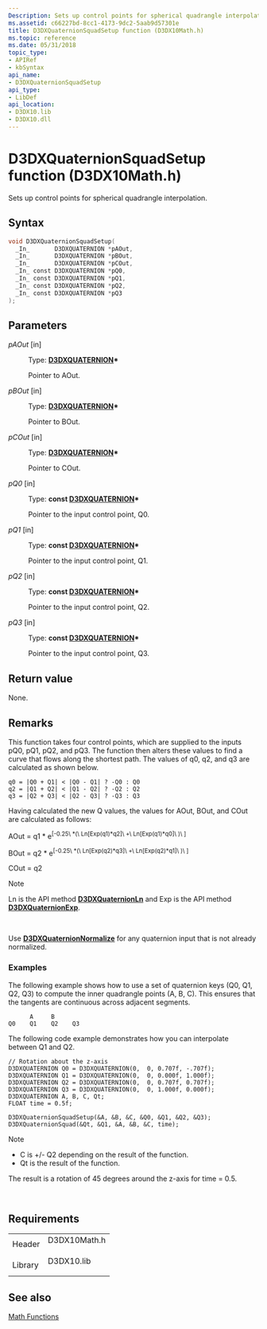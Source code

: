 ```yaml
---
Description: Sets up control points for spherical quadrangle interpolation.
ms.assetid: c66227bd-8cc1-4173-9dc2-5aab9d57301e
title: D3DXQuaternionSquadSetup function (D3DX10Math.h)
ms.topic: reference
ms.date: 05/31/2018
topic_type: 
- APIRef
- kbSyntax
api_name: 
- D3DXQuaternionSquadSetup
api_type: 
- LibDef
api_location: 
- D3DX10.lib
- D3DX10.dll
---
```


# D3DXQuaternionSquadSetup function (D3DX10Math.h)

Sets up control points for spherical quadrangle interpolation.

## Syntax


```C++
void D3DXQuaternionSquadSetup(
  _In_       D3DXQUATERNION *pAOut,
  _In_       D3DXQUATERNION *pBOut,
  _In_       D3DXQUATERNION *pCOut,
  _In_ const D3DXQUATERNION *pQ0,
  _In_ const D3DXQUATERNION *pQ1,
  _In_ const D3DXQUATERNION *pQ2,
  _In_ const D3DXQUATERNION *pQ3
);
```



## Parameters

<dl> <dt>

*pAOut* \[in\]
</dt> <dd>

Type: **[**D3DXQUATERNION**](../direct3d9/d3dxquaternion.md)\***

Pointer to AOut.

</dd> <dt>

*pBOut* \[in\]
</dt> <dd>

Type: **[**D3DXQUATERNION**](../direct3d9/d3dxquaternion.md)\***

Pointer to BOut.

</dd> <dt>

*pCOut* \[in\]
</dt> <dd>

Type: **[**D3DXQUATERNION**](../direct3d9/d3dxquaternion.md)\***

Pointer to COut.

</dd> <dt>

*pQ0* \[in\]
</dt> <dd>

Type: **const [**D3DXQUATERNION**](../direct3d9/d3dxquaternion.md)\***

Pointer to the input control point, Q0.

</dd> <dt>

*pQ1* \[in\]
</dt> <dd>

Type: **const [**D3DXQUATERNION**](../direct3d9/d3dxquaternion.md)\***

Pointer to the input control point, Q1.

</dd> <dt>

*pQ2* \[in\]
</dt> <dd>

Type: **const [**D3DXQUATERNION**](../direct3d9/d3dxquaternion.md)\***

Pointer to the input control point, Q2.

</dd> <dt>

*pQ3* \[in\]
</dt> <dd>

Type: **const [**D3DXQUATERNION**](../direct3d9/d3dxquaternion.md)\***

Pointer to the input control point, Q3.

</dd> </dl>

## Return value

None.

## Remarks

This function takes four control points, which are supplied to the inputs pQ0, pQ1, pQ2, and pQ3. The function then alters these values to find a curve that flows along the shortest path. The values of q0, q2, and q3 are calculated as shown below.


```
q0 = |Q0 + Q1| < |Q0 - Q1| ? -Q0 : Q0
q2 = |Q1 + Q2| < |Q1 - Q2| ? -Q2 : Q2
q3 = |Q2 + Q3| < |Q2 - Q3| ? -Q3 : Q3
```



Having calculated the new Q values, the values for AOut, BOut, and COut are calculated as follows:

AOut = q1 \* e<sup>\[-0.25\ \*(\ Ln\[Exp(q1)\*q2\]\ +\ Ln\[Exp(q1)\*q0\]\ )\ \]</sup>

BOut = q2 \* e<sup>\[-0.25\ \*(\ Ln\[Exp(q2)\*q3\]\ +\ Ln\[Exp(q2)\*q1\]\ )\ \]</sup>

COut = q2

> [!Note]  
> Ln is the API method [**D3DXQuaternionLn**](d3d10-d3dxquaternionln.md) and Exp is the API method [**D3DXQuaternionExp**](d3d10-d3dxquaternionexp.md).

 

Use [**D3DXQuaternionNormalize**](d3d10-d3dxquaternionnormalize.md) for any quaternion input that is not already normalized.

### Examples

The following example shows how to use a set of quaternion keys (Q0, Q1, Q2, Q3) to compute the inner quadrangle points (A, B, C). This ensures that the tangents are continuous across adjacent segments.


```
      A     B
Q0    Q1    Q2    Q3
```



The following code example demonstrates how you can interpolate between Q1 and Q2.


```
// Rotation about the z-axis
D3DXQUATERNION Q0 = D3DXQUATERNION(0,  0, 0.707f, -.707f);
D3DXQUATERNION Q1 = D3DXQUATERNION(0,  0, 0.000f, 1.000f);
D3DXQUATERNION Q2 = D3DXQUATERNION(0,  0, 0.707f, 0.707f);
D3DXQUATERNION Q3 = D3DXQUATERNION(0,  0, 1.000f, 0.000f);
D3DXQUATERNION A, B, C, Qt;
FLOAT time = 0.5f;

D3DXQuaternionSquadSetup(&A, &B, &C, &Q0, &Q1, &Q2, &Q3);
D3DXQuaternionSquad(&Qt, &Q1, &A, &B, &C, time);
```



> [!Note]
>
> -   C is +/- Q2 depending on the result of the function.
> -   Qt is the result of the function.
>
> The result is a rotation of 45 degrees around the z-axis for time = 0.5.

 

## Requirements



|                    |                                                                                         |
|--------------------|-----------------------------------------------------------------------------------------|
| Header<br/>  | <dl> <dt>D3DX10Math.h</dt> </dl> |
| Library<br/> | <dl> <dt>D3DX10.lib</dt> </dl>   |



## See also

<dl> <dt>

[Math Functions](d3d10-graphics-reference-d3dx10-functions-math.md)
</dt> </dl>

 

 
